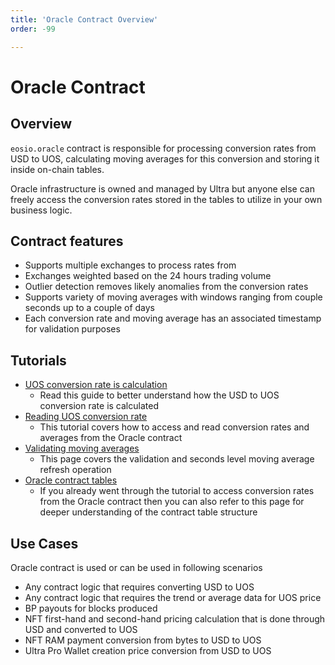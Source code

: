 ```yaml
---
title: 'Oracle Contract Overview'
order: -99

---
```


# Oracle Contract

## Overview

`eosio.oracle` contract is responsible for processing conversion rates from USD to UOS, calculating moving averages for this conversion and storing it inside on-chain tables.

Oracle infrastructure is owned and managed by Ultra but anyone else can freely access the conversion rates stored in the tables to utilize in your own business logic.

## Contract features

- Supports multiple exchanges to process rates from
- Exchanges weighted based on the 24 hours trading volume
- Outlier detection removes likely anomalies from the conversion rates
- Supports variety of moving averages with windows ranging from couple seconds up to a couple of days
- Each conversion rate and moving average has an associated timestamp for validation purposes

## Tutorials

- [UOS conversion rate is calculation](./how-does-oracle-contract-calculate-uos-conversion-rate.md)
    - Read this guide to better understand how the USD to UOS conversion rate is calculated
- [Reading UOS conversion rate](../../../tutorials/oracle/how-to-get-uos-conversion-rate.md)
    - This tutorial covers how to access and read conversion rates and averages from the Oracle contract
- [Validating moving averages](../../../tutorials/oracle/how-to-validate-and-refresh-moving-average.md)
    - This page covers the validation and seconds level moving average refresh operation
- [Oracle contract tables](./oracle-tables.md)
    - If you already went through the tutorial to access conversion rates from the Oracle contract then you can also refer to this page for deeper understanding of the contract table structure

## Use Cases

Oracle contract is used or can be used in following scenarios

- Any contract logic that requires converting USD to UOS
- Any contract logic that requires the trend or average data for UOS price
- BP payouts for blocks produced
- NFT first-hand and second-hand pricing calculation that is done through USD and converted to UOS
- NFT RAM payment conversion from bytes to USD to UOS
- Ultra Pro Wallet creation price conversion from USD to UOS